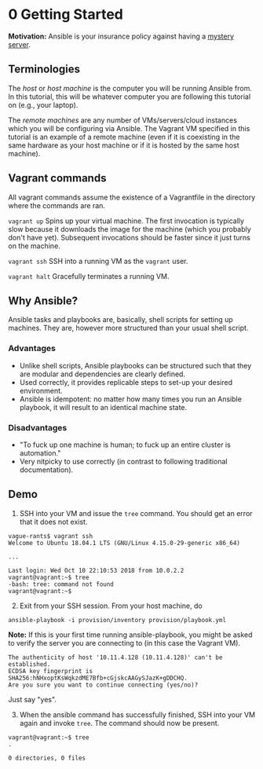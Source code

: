 # 0 Getting Started

**Motivation:** Ansible is your insurance policy against having a [mystery server](https://www.reddit.com/r/sysadmin/comments/9n48lo/have_you_ever_inherited_the_mystery_server/).

## Terminologies

The _host_ or _host machine_ is the computer you will be running Ansible from.
In this tutorial, this will be whatever computer you are following this tutorial
on (e.g., your laptop).

The _remote machines_ are any number of VMs/servers/cloud instances which you
will be configuring via Ansible. The Vagrant VM specified in this tutorial is
an example of a remote machine (even if it is coexisting in the same hardware
as your host machine or if it is hosted by the same host machine).

## Vagrant commands

All vagrant commands assume the existence of a Vagrantfile in the directory
where the commands are ran.

`vagrant up` Spins up your virtual machine. The first invocation is typically
slow because it downloads the image for the machine (which you probably don't
have yet). Subsequent invocations should be faster since it just turns on the
machine.

`vagrant ssh` SSH into a running VM as the `vagrant` user.

`vagrant halt` Gracefully terminates a running VM.

## Why Ansible?

Ansible tasks and playbooks are, basically, shell scripts for setting up
machines. They are, however more structured than your usual shell script.

### Advantages

- Unlike shell scripts, Ansible playbooks can be structured such that they are
modular and dependencies are clearly defined.
- Used correctly, it provides replicable steps to set-up your desired
environment.
- Ansible is idempotent: no matter how many times you run an Ansible playbook,
it will result to an identical machine state.

### Disadvantages

- "To fuck up one machine is human; to fuck up an entire cluster is automation."
- Very nitpicky to use correctly (in contrast to following traditional
documentation).

## Demo

1. SSH into your VM and issue the `tree` command. You should get an error that
it does not exist.

```
vague-rants$ vagrant ssh
Welcome to Ubuntu 18.04.1 LTS (GNU/Linux 4.15.0-29-generic x86_64)

...

Last login: Wed Oct 10 22:10:53 2018 from 10.0.2.2
vagrant@vagrant:~$ tree
-bash: tree: command not found
vagrant@vagrant:~$
```

2. Exit from your SSH session. From your host machine, do

```
ansible-playbook -i provision/inventory provision/playbook.yml
```

**Note:** If this is your first time running ansible-playbook, you might be asked
to verify the server you are connecting to (in this case the Vagrant VM).

```
The authenticity of host '10.11.4.128 (10.11.4.128)' can't be established.
ECDSA key fingerprint is SHA256:hNHxoptKsWqkzdME7Bfb+cGjskcAAGySJazK+gDDCHQ.
Are you sure you want to continue connecting (yes/no)?
```

Just say "yes".

3. When the ansible command has successfully finished, SSH into your VM again
and invoke `tree`. The command should now be present.

```
vagrant@vagrant:~$ tree
.

0 directories, 0 files

```
